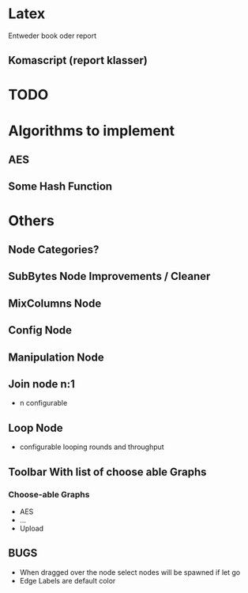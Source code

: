 # Latex

Entweder book oder report

## Komascript (report klasser)

# TODO

# Algorithms to implement

## AES

## Some Hash Function

# Others

## Node Categories?

## SubBytes Node Improvements / Cleaner

## MixColumns Node

## Config Node

## Manipulation Node

## Join node n:1
* n configurable

## Loop Node
* configurable looping rounds and throughput

## Toolbar With list of choose able Graphs

### Choose-able Graphs

* AES
* ...
* Upload

## BUGS

* When dragged over the node select nodes will be spawned if let go 
* Edge Labels are default color
